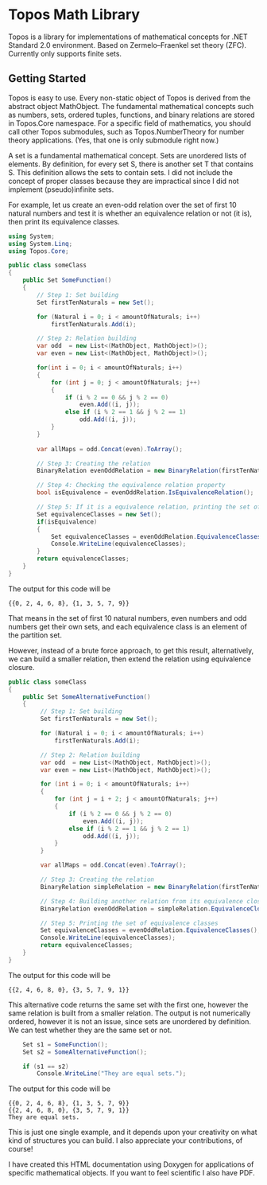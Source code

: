 
# Topos Math Library
Topos is a library for implementations of mathematical concepts for .NET Standard 2.0 environment. Based on Zermelo–Fraenkel set theory (ZFC). Currently only supports finite sets.
## Getting Started
Topos is easy to use. Every non-static object of Topos is derived from the abstract object MathObject. The fundamental mathematical concepts such as numbers, sets, ordered tuples, functions, and binary relations are stored in Topos.Core namespace. For a specific field of mathematics, you should call other Topos submodules, such as Topos.NumberTheory for number theory applications. (Yes, that one is only submodule right now.)

A set is a fundamental mathematical concept. Sets are unordered lists of elements. By definition, for every set S, there is another set T that contains S. This definition allows the sets to contain sets. I did not include the concept of proper classes because they are impractical since I did not implement (pseudo)infinite sets.

For example, let us create an even-odd relation over the set of first 10 natural numbers and test it is whether an equivalence relation or not (it is), then print its equivalence classes.

```C#
using System;
using System.Linq;
using Topos.Core;

public class someClass
{
	public Set SomeFunction() 
	{
	    // Step 1: Set building
	    Set firstTenNaturals = new Set();

	    for (Natural i = 0; i < amountOfNaturals; i++)
	        firstTenNaturals.Add(i);

	    // Step 2: Relation building
	    var odd  = new List<(MathObject, MathObject)>();
	    var even = new List<(MathObject, MathObject)>();

	    for(int i = 0; i < amountOfNaturals; i++)
	    {
	        for (int j = 0; j < amountOfNaturals; j++)
	        {
	            if (i % 2 == 0 && j % 2 == 0)
	                even.Add((i, j));
	            else if (i % 2 == 1 && j % 2 == 1)
	                odd.Add((i, j));
	        }
	    }
	    
	    var allMaps = odd.Concat(even).ToArray();

	    // Step 3: Creating the relation
	    BinaryRelation evenOddRelation = new BinaryRelation(firstTenNaturals, allMaps);

	    // Step 4: Checking the equivalence relation property
	    bool isEquivalence = evenOddRelation.IsEquivalenceRelation();

	    // Step 5: If it is a equivalence relation, printing the set of equivalence classes
	    Set equivalenceClasses = new Set();
	    if(isEquivalence) 
	    { 
	        Set equivalenceClasses = evenOddRelation.EquivalenceClasses();
	        Console.WriteLine(equivalenceClasses);
	    }
	    return equivalenceClasses;
    }
}
```

The output for this code will be
```
{{0, 2, 4, 6, 8}, {1, 3, 5, 7, 9}}
```
That means in the set of first 10 natural numbers, even numbers and odd numbers get their own sets, and each equivalence class is an element of the partition set.

However, instead of a brute force approach, to get this result, alternatively, we can build a smaller relation, then extend the relation using equivalence closure.

```C#
public class someClass
{
	public Set SomeAlternativeFunction() 
	{
         // Step 1: Set building
         Set firstTenNaturals = new Set();

         for (Natural i = 0; i < amountOfNaturals; i++)
             firstTenNaturals.Add(i);

         // Step 2: Relation building
         var odd  = new List<(MathObject, MathObject)>();
         var even = new List<(MathObject, MathObject)>();

         for (int i = 0; i < amountOfNaturals; i++)
         {
             for (int j = i + 2; j < amountOfNaturals; j++)
             {
                 if (i % 2 == 0 && j % 2 == 0)
                     even.Add((i, j));
                 else if (i % 2 == 1 && j % 2 == 1)
                     odd.Add((i, j));
             }
         }

         var allMaps = odd.Concat(even).ToArray();

         // Step 3: Creating the relation
         BinaryRelation simpleRelation = new BinaryRelation(firstTenNaturals, allMaps);

         // Step 4: Building another relation from its equivalence closure
         BinaryRelation evenOddRelation = simpleRelation.EquivalenceClosure();

         // Step 5: Printing the set of equivalence classes
         Set equivalenceClasses = evenOddRelation.EquivalenceClasses();
         Console.WriteLine(equivalenceClasses);
         return equivalenceClasses;
    }
}
```

The output for this code will be
```
{{2, 4, 6, 8, 0}, {3, 5, 7, 9, 1}}
```

This alternative code returns the same set with the first one, however the same relation is built from a smaller relation. The output is not numerically ordered, however it is not an issue, since sets are unordered by definition. We can test whether they are the same set or not.

````C#
    Set s1 = SomeFunction();
    Set s2 = SomeAlternativeFunction();

    if (s1 == s2)
        Console.WriteLine("They are equal sets.");
````

The output for this code will be
````
{{0, 2, 4, 6, 8}, {1, 3, 5, 7, 9}}
{{2, 4, 6, 8, 0}, {3, 5, 7, 9, 1}}
They are equal sets.
````

This is just one single example, and it depends upon your creativity on what kind of structures you can build. I also appreciate your contributions, of course!

I have created this HTML documentation using Doxygen for applications of specific mathematical objects.
If you want to feel scientific I also have PDF.